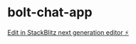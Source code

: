 # bolt-chat-app

[Edit in StackBlitz next generation editor ⚡️](https://stackblitz.com/~/github.com/ricosmall/bolt-chat-app)